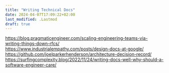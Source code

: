```yaml
---
title: "Writing Technical Docs"
date: 2024-04-07T17:09:22+02:00
last_modified: .Lastmod
draft: true
---
```


https://blog.pragmaticengineer.com/scaling-engineering-teams-via-writing-things-down-rfcs/
https://www.industrialempathy.com/posts/design-docs-at-google/
https://github.com/joelparkerhenderson/architecture-decision-record/
https://surfingcomplexity.blog/2022/11/24/writing-docs-well-why-should-a-software-engineer-care/
